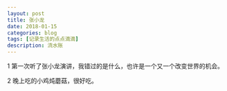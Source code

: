 ```yaml
---
layout: post
title: 张小龙
date: 2018-01-15
categories: blog
tags: [记录生活的点点滴滴]
description: 流水账
---
```


1 第一次听了张小龙演讲，我错过的是什么，也许是一个又一个改变世界的机会。

2 晚上吃的小鸡炖蘑菇，很好吃。